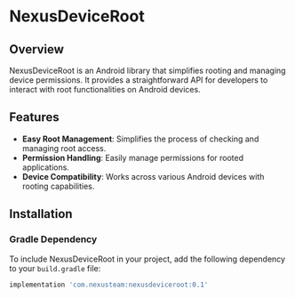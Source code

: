# NexusDeviceRoot

## Overview
NexusDeviceRoot is an Android library that simplifies rooting and managing device permissions. It provides a straightforward API for developers to interact with root functionalities on Android devices.

## Features
- **Easy Root Management**: Simplifies the process of checking and managing root access.
- **Permission Handling**: Easily manage permissions for rooted applications.
- **Device Compatibility**: Works across various Android devices with rooting capabilities.

## Installation

### Gradle Dependency
To include NexusDeviceRoot in your project, add the following dependency to your `build.gradle` file:

```groovy
implementation 'com.nexusteam:nexusdeviceroot:0.1'
